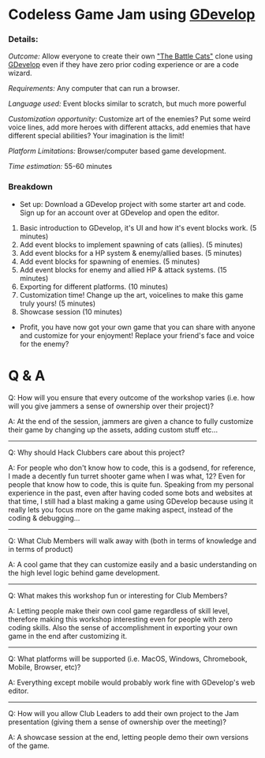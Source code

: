 # Codeless Game Jam using [GDevelop](https://gdevelop.io/)

### Details:
_Outcome:_ Allow everyone to create their own ["The Battle Cats"](https://play.google.com/store/apps/details?id=jp.co.ponos.battlecatsen&hl=en_US) clone using [GDevelop](https://gdevelop.io/) even if they have zero prior coding experience or are a code wizard.

_Requirements:_ Any computer that can run a browser.

_Language used:_ Event blocks similar to scratch, but much more powerful

_Customization opportunity:_ Customize art of the enemies? Put some weird voice lines, add more heroes with different attacks, add enemies that have different special abilities? Your imagination is the limit!

_Platform Limitations:_ Browser/computer based game development.

_Time estimation:_ 55-60 minutes

### Breakdown
- Set up: Download a GDevelop project with some starter art and code. Sign up for an account over at GDevelop and open the editor.
1. Basic introduction to GDevelop, it's UI and how it's event blocks work. (5 minutes)
2. Add event blocks to implement spawning of cats (allies). (5 minutes)
3. Add event blocks for a HP system & enemy/allied bases. (5 minutes)
4. Add event blocks for spawning of enemies. (5 minutes)
5. Add event blocks for enemy and allied HP & attack systems. (15 minutes)
6. Exporting for different platforms. (10 minutes)
7. Customization time! Change up the art, voicelines to make this game truly yours! (5 minutes)
8. Showcase session (10 minutes)
- Profit, you have now got your own game that you can share with anyone and customize for your enjoyment! Replace your friend's face and voice for the enemy?

# Q & A
Q: How will you ensure that every outcome of the workshop varies (i.e. how will you give jammers a sense of ownership over their project)?

A: At the end of the session, jammers are given a chance to fully customize their game by changing up the assets, adding custom stuff etc...

---

Q: Why should Hack Clubbers care about this project?

A: For people who don't know how to code, this is a godsend, for reference, I made a decently fun turret shooter game when I was what, 12? Even for people that know how to code, this is quite fun. Speaking from my personal experience in the past, even after having coded some bots and websites at that time, I still had a blast making a game using GDevelop because using it really lets you focus more on the game making aspect, instead of the coding & debugging...

---

Q: What Club Members will walk away with (both in terms of knowledge and in terms of product)

A: A cool game that they can customize easily and a basic understanding on the high level logic behind game development.

---

Q: What makes this workshop fun or interesting for Club Members?

A: Letting people make their own cool game regardless of skill level, therefore making this workshop interesting even for people with zero coding skills. Also the sense of accomplishment in exporting your own game in the end after customizing it.

---

Q: What platforms will be supported (i.e. MacOS, Windows, Chromebook, Mobile, Browser, etc)?

A: Everything except mobile would probably work fine with GDevelop's web editor.

---

Q: How will you allow Club Leaders to add their own project to the Jam presentation (giving them a sense of ownership over the meeting)?

A: A showcase session at the end, letting people demo their own versions of the game.